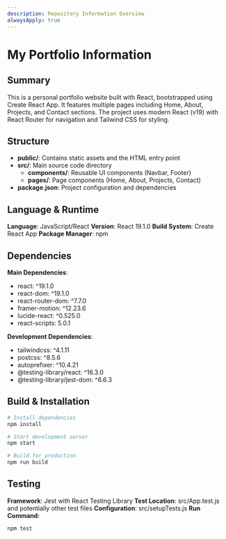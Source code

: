 ```yaml
---
description: Repository Information Overview
alwaysApply: true
---
```


# My Portfolio Information

## Summary
This is a personal portfolio website built with React, bootstrapped using Create React App. It features multiple pages including Home, About, Projects, and Contact sections. The project uses modern React (v19) with React Router for navigation and Tailwind CSS for styling.

## Structure
- **public/**: Contains static assets and the HTML entry point
- **src/**: Main source code directory
  - **components/**: Reusable UI components (Navbar, Footer)
  - **pages/**: Page components (Home, About, Projects, Contact)
- **package.json**: Project configuration and dependencies

## Language & Runtime
**Language**: JavaScript/React
**Version**: React 19.1.0
**Build System**: Create React App
**Package Manager**: npm

## Dependencies
**Main Dependencies**:
- react: ^19.1.0
- react-dom: ^19.1.0
- react-router-dom: ^7.7.0
- framer-motion: ^12.23.6
- lucide-react: ^0.525.0
- react-scripts: 5.0.1

**Development Dependencies**:
- tailwindcss: ^4.1.11
- postcss: ^8.5.6
- autoprefixer: ^10.4.21
- @testing-library/react: ^16.3.0
- @testing-library/jest-dom: ^6.6.3

## Build & Installation
```bash
# Install dependencies
npm install

# Start development server
npm start

# Build for production
npm run build
```

## Testing
**Framework**: Jest with React Testing Library
**Test Location**: src/App.test.js and potentially other test files
**Configuration**: src/setupTests.js
**Run Command**:
```bash
npm test
```